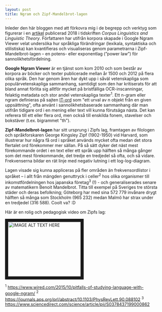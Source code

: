 ```yaml
---
layout: post
title: Ngram och Zipf-Mandelbrot-lagen
---
```


Inleder den här bloggen med att förkovra mig i de begrepp och verktyg som figurerar i en [artikel](https://www.degruyter.com/view/j/cllt.2018.14.issue-1/cllt-2014-0049/cllt-2014-0049.xml) publicerad 2018 i tidskriften *Corpus Linguistics and Linguistic Theory*. Författaren har utifrån korpora skapade i Google Ngram Viewer velat undersöka hur språkliga förändringar (lexikala, syntaktiska och stilistiska) kan kvantifieras och visualiseras genom parametrarna i Zipf-Mandelbrot-lagen – en potens- eller exponentlag (”power law”) för sannolikhetsfördelning. 

**Google Ngram Viewer** är en tjänst som kom 2010 och som består av korpora av böcker och texter publicerade mellan år 1500 och 2012 på flera olika språk. Den har genom åren har dykt upp i såväl vetenskapliga som populärvetenskapliga sammanhang, samtidigt som den har kritiserats för att bland annat förlita sig alltför mycket på bristfälliga OCR-inscanningar, felaktig metadata och stor andel vetenskapliga texter<sup>1</sup>. Ett n-gram eller ngram definieras på sajten [IT-ord](https://it-ord.idg.se/ord/n-gram/) som "ett urval av n objekt från en given uppsättning", ofta använt i sannolikhetsbaserade sammanhang där man utifrån tidigare ord i en mening eller text vill kunna förutsäga nästa. Det kan referera till ett eller flera ord, men också till enskilda fonem, stavelser och bokstäver (t.ex. bigrammet "th").   

**Zipf-Mandelbrot-lagen** har sitt ursprung i Zipfs lag, framtagen av filologen och språkforskaren George Kingsley Zipf (1902-1950) vid Harvard, som illustrerar hur några få ord i språket används mycket ofta medan det stora flertalet ord förekommer mer sällan. På så sätt dyker det näst mest förekommande ordet i en text eller ett språk upp hälften så många gånger som det mest förekommande, det tredje en tredjedel så ofta, och så vidare. Frekvenserna bildar en rät linje med negativ lutning i ett log-log-diagram.

Lagen visade sig kunna appliceras på fler områden än frekvensordlistor i språket – i allt från mängden genuttryck i celler<sup>2</sup> hos olika organismer till inkomstfördelningen hos japanska företag<sup>3</sup> (!) -  och generaliserades senare av matematikern Benoit Mandelbrot. Titta till exempel på Sveriges tre största städer och deras befolkning; Göteborg har med sina 572 779 invånare drygt hälften så många som Stockholm (965 232) medan Malmö har strax under en tredjedel (316 588). Coolt va? :D 

Här är en rolig och pedagogisk video om Zipfs lag: 

<a href="http://www.youtube.com/watch?feature=player_embedded&v=fCn8zs912OE&t
" target="_blank"><img src="http://img.youtube.com/vi/fCn8zs912OE&t/0.jpg" 
alt="IMAGE ALT TEXT HERE" width="240" height="180" border="10" /></a>
  
<sup>1</sup> https://www.wired.com/2015/10/pitfalls-of-studying-language-with-google-ngram/
<sup>2</sup> https://journals.aps.org/prl/abstract/10.1103/PhysRevLett.90.088102
<sup>3</sup> https://www.sciencedirect.com/science/article/pii/S0378437199000862
